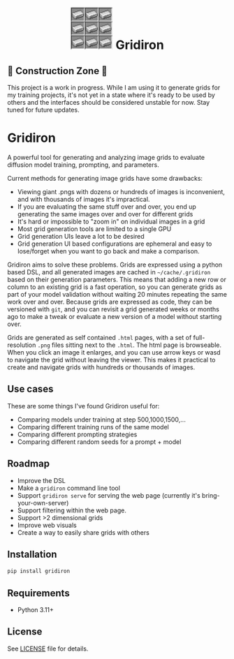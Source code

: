 <div align="center">
  <h1>
    <img src="gridiron.jpg" alt="Gridiron Logo" height="96px" width="96px">
    Gridiron
  </h1>
</div>


## 🚧 Construction Zone 🚧

This project is a work in progress. While I am using it to generate grids for my training projects, it's not yet in a state where it's ready to be used by others and the interfaces should be considered unstable for now. Stay tuned for future updates.

# Gridiron

A powerful tool for generating and analyzing image grids to evaluate diffusion model training, prompting, and parameters.

Current methods for generating image grids have some drawbacks:

- Viewing giant .pngs with dozens or hundreds of images is inconvenient, and with thousands of images it's impractical.
- If you are evaluating the same stuff over and over, you end up generating the same images over and over for different grids
- It's hard or impossible to "zoom in" on individual images in a grid
- Most grid generation tools are limited to a single GPU
- Grid generation UIs leave a lot to be desired
- Grid generation UI based configurations are ephemeral and easy to lose/forget when you want to go back and make a comparison.

Gridiron aims to solve these problems. Grids are expressed using a python based DSL, and all generated images are cached in `~/cache/.gridiron` based on their generation parameters. This means that adding a new row or column to an existing grid is a fast operation, so you can generate grids as part of your model validation without waiting 20 minutes repeating the same work over and over. Because grids are expressed as code, they can be versioned with `git`, and you can revisit a grid generated weeks or months ago to make a tweak or evaluate a new version of a model without starting over.

Grids are generated as self contained `.html` pages, with a set of full-resolution `.png` files sitting next to the `.html`. The html page is browseable. When you click an image it enlarges, and you can use arrow keys or wasd to navigate the grid without leaving the viewer. This makes it practical to create and navigate grids with hundreds or thousands of images.

## Use cases

These are some things I've found Gridiron useful for:

- Comparing models under training at step 500,1000,1500,...
- Comparing different training runs of the same model
- Comparing different prompting strategies
- Comparing different random seeds for a prompt + model

## Roadmap

- Improve the DSL
- Make a `gridiron` command line tool
- Support `gridiron serve` for serving the web page (currently it's bring-your-own-server)
- Support filtering within the web page.
- Support >2 dimensional grids
- Improve web visuals
- Create a way to easily share grids with others

## Installation

```bash
pip install gridiron
```

## Requirements

- Python 3.11+

## License

See [LICENSE](LICENSE) file for details.
